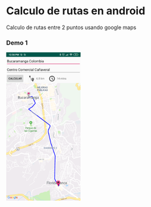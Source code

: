 # Calculo de rutas en android

Calculo de rutas entre 2 puntos usando google maps 

### Demo 1
<img width="200" alt="Demo1" src="https://github.com/sbpinilla/android-map-route/blob/master/demo/demo.png">